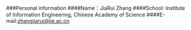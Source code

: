 ###Personal information
####Name：JiaRui Zhang
####School: Institute of Information Engineering, Chinese Academy of Science
####E-mail:zhangjiarui@iie.ac.cn
